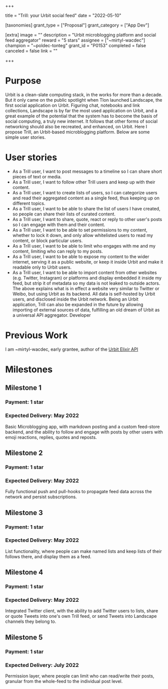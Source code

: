 +++

title = "Trill: your Urbit social feed"
date = "2022-05-10"

[taxonomies]
grant_type = ["Proposal"]
grant_category = ["App Dev"]

[extra]
image = ""
description = "Urbit microblogging platform and social feed aggregator"
reward = "5 stars"
assignee = ["~mirtyl-wacdec"]
champion = "~poldec-tonteg"
grant_id = "P0153"
completed = false
canceled = false
link = ""

+++
# Purpose
Urbit is a clean-slate computing stack, in the works for more than a decade. But it only came on the public spotlight when Tlon launched Landscape, the first social application on Urbit. Figuring chat, notebooks and link collections, Landscape is by far the most used application on Urbit, and a great example of the potential that the system has to become the basis of social computing, a truly new internet.
It follows that other forms of social networking should also be recreated, and enhanced, on Urbit. Here I propose Trill, an Urbit-based microblogging platform. Below are some simple user stories.

# User stories
- As a Trill user, I want to post messages to a timeline so I can share short pieces of text or media.
- As a Trill user, I want to follow other Trill users and keep up with their content.
- As a Trill user, I want to create lists of users, so I can categorize users and read their aggregated content as a single feed, thus keeping up on different topics.
- As a Trill user, I want to be able to share the list of users I have created, so people can share their lists of curated content.
- As a Trill user, I want to share, quote, react or reply to other user's posts so I can engage with them and their content.
- As a Trill user, I want to be able to set permissions to my content, whether to lock it down, and only allow whitelisted users to read my content, or block particular users.
- As a Trill user, I want to be able to limit who engages with me and my content, limiting who can reply to my posts.
- As a Trill user, I want to be able to expose my content to the wider internet, serving it as a public website, or keep it inside Urbit and make it readable only to Urbit users.
- As a Trill user, I want to be able to import content from other websites (e.g. Twitter, Instagram) or platforms and display embedded it inside my feed, but strip it of metadata so my data is not leaked to outside actors.
The above explains what is in effect a website very similar to Twitter or Weibo, but using Urbit as its backend. All data is self-hosted by Urbit users, and disclosed inside the Urbit network. Being an Urbit application, Trill can also be expanded in the future by allowing importing of external sources of data, fulfilling an old dream of Urbit as a universal API aggregator.
Developer

# Previous Work
I am ~mirtyl-wacdec, early grantee, author of the [Urbit Elixir API](https://github.com/mirtyl-wacdec/urbit_ex)

# Milestones
## Milestone 1
### Payment: 1 star
### Expected Delivery: May 2022
Basic Microblogging app, with markdown posting and a custom feed-store backend, and the ability to follow and engage with posts by other users with emoji reactions, replies, quotes and reposts.

## Milestone 2
### Payment: 1 star
### Expected Delivery: May 2022
Fully functional push and pull-hooks to propagate feed data across the network and persist subscriptions.

## Milestone 3
### Payment: 1 star
### Expected Delivery: May 2022
List functionality, where people can make named lists and keep lists of their follows there, and display them as a feed.

## Milestone 4
### Payment: 1 star
### Expected Delivery: May 2022
Integrated Twitter client, with the ability to add Twitter users to lists, share or quote Tweets into one's own Trill feed, or send Tweets into Landscape channels they belong to.

## Milestone 5
### Payment: 1 star
### Expected Delivery: July 2022
Permission layer, where people can limit who can read/write their posts, granular from the whole-feed to the individual post level.
